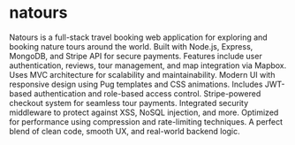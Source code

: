 # natours
Natours is a full-stack travel booking web application for exploring and booking nature tours around the world.
Built with Node.js, Express, MongoDB, and Stripe API for secure payments.
Features include user authentication, reviews, tour management, and map integration via Mapbox.
Uses MVC architecture for scalability and maintainability.
Modern UI with responsive design using Pug templates and CSS animations.
Includes JWT-based authentication and role-based access control.
Stripe-powered checkout system for seamless tour payments.
Integrated security middleware to protect against XSS, NoSQL injection, and more.
Optimized for performance using compression and rate-limiting techniques.
A perfect blend of clean code, smooth UX, and real-world backend logic.
